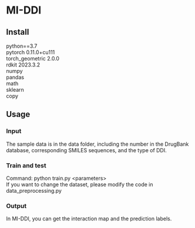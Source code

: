 # MI-DDI
## Install  
python==3.7  
pytorch 0.11.0+cu111  
torch_geometric 2.0.0  
rdkit 2023.3.2  
numpy  
pandas  
math  
sklearn  
copy 

## Usage  
### Input
The sample data is in the data folder, including the number in the DrugBank database, corresponding SMILES sequences, and the type of DDI.

### Train and test
Command: python train.py &lt;parameters&gt;  
If you want to change the dataset, please modify the code in data_preprocessing.py

### Output
In MI-DDI, you can get the interaction map and the prediction labels.
